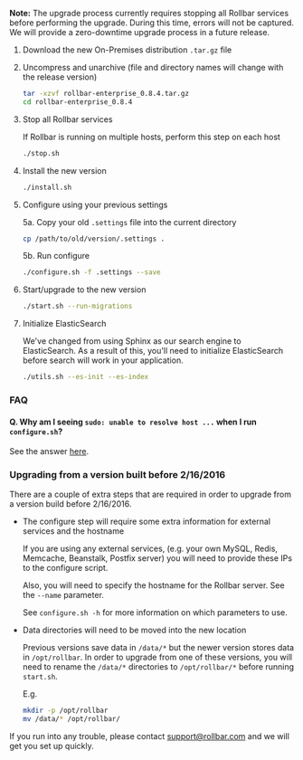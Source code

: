 **Note:** The upgrade process currently requires stopping all Rollbar
services before performing the upgrade.  During this time, errors will
not be captured. We will provide a zero-downtime upgrade process in a
future release.

1. Download the new On-Premises distribution `.tar.gz` file
2. Uncompress and unarchive (file and directory names will change with
   the release version)

   ```sh
   tar -xzvf rollbar-enterprise_0.8.4.tar.gz
   cd rollbar-enterprise_0.8.4
   ```
3. Stop all Rollbar services

   If Rollbar is running on multiple hosts, perform this step on each
   host

   ```sh
   ./stop.sh
   ```
4. Install the new version

   ```sh
   ./install.sh
   ```
5. Configure using your previous settings

   5a. Copy your old `.settings` file into the current directory
   
   ```sh
   cp /path/to/old/version/.settings .
   ```
   
   5b. Run configure

   ```sh
   ./configure.sh -f .settings --save
   ```
   
6. Start/upgrade to the new version

   ```sh
   ./start.sh --run-migrations
   ```

7. Initialize ElasticSearch

   We've changed from using Sphinx as our search engine to
   ElasticSearch.  As a result of this, you'll need to initialize
   ElasticSearch before search will work in your application.

   ```sh
   ./utils.sh --es-init --es-index
   ```

### FAQ

#### Q. Why am I seeing `sudo: unable to resolve host ...` when I run `configure.sh`?

See the answer
[here](https://github.com/rollbar/docs/blob/master/on-premises/install.md#q-why-am-i-seeing-sudo-unable-to-resolve-host--when-i-run-configuresh).

### Upgrading from a version built before 2/16/2016

There are a couple of extra steps that are required in order to upgrade
from a version build before 2/16/2016.

- The configure step will require some extra information for external
  services and the hostname

  If you are using any external services, (e.g. your own MySQL, Redis,
  Memcache, Beanstalk, Postfix server) you will need to provide these
  IPs to the configure script.

  Also, you will need to specify the hostname for the Rollbar
  server. See the `--name` parameter.

  See `configure.sh -h` for more information on which parameters to use.

- Data directories will need to be moved into the new location

  Previous versions save data in `/data/*` but the newer version stores
  data in `/opt/rollbar`.  In order to upgrade from one of these
  versions, you will need to rename the `/data/*` directories to
  `/opt/rollbar/*` before running `start.sh`.

  E.g.

  ```sh
  mkdir -p /opt/rollbar
  mv /data/* /opt/rollbar/
  ```

If you run into any trouble, please contact support@rollbar.com and we
will get you set up quickly.

